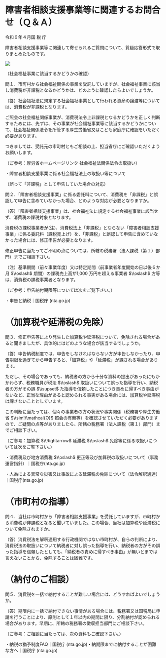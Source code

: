 # 障害者相談支援事業等に関連するお問合せ（Ｑ＆Ａ）

令和６年４月国 税 庁

障害者相談支援事業等に関連して寄せられるご質問について、質疑応答形式で取りまとめたものです。

![](https://www.nta.go.jp/tmp/959e9a6c-d181-4996-a288-da66e52ecc3c/images/333843ba7aa6ac27df8e5ae7ff4f528e549b1bb7802f156751e14d396c318a44.jpg)

（社会福祉事業に該当するかどうかの確認）

問１．市町村から社会福祉関係の事業を受託していますが、社会福祉事業に該当し消費税が非課税となるかどうかは、どのように確認したらよいでしょうか。

（答）社会福祉法に規定する社会福祉事業として行われる資産の譲渡等については、消費税が非課税となります。

ご照会の社会福祉関係事業が、消費税法令上非課税となるかどうかを正しく判断するためには、先ずは、その事業が社会福祉事業等に該当するかどうかについて、社会福祉関係法令を所管する厚生労働省又はこども家庭庁に確認をいただく必要があります。

つきましては、受託元の市町村ともご相談の上、担当省庁にご確認いただくようお願いします。

（ご参考：厚労省ホームページリンク 社会福祉法関係法令の取扱い）

・障害者相談支援事業に係る社会福祉法上の取扱い等について

（誤って「非課税」として申告していた場合の対応）

問２．「障害者相談支援事業」に係る委託料について、消費税を「非課税」と誤認して申告に含めていなかった場合、どのような対応が必要となりますか。

（答）「障害者相談支援事業」は、社会福祉法に規定する社会福祉事業に該当せず、消費税の課税対象となります。

消費税の課税事業者が(注)、消費税法上「非課税」とならない「障害者相談支援事業」に係る委託料（課税売上げ）を、「非課税」と誤認して申告に含めていなかった場合には、修正申告が必要となります。

修正申告に当たってご不明の点については、所轄の税務署（法人課税（第１）部門）までご相談下さい。

（注）基準期間（前々事業年度）又は特定期間（前事業者年度開始の日以後６か月 $\\oslash$ 期間）の課税売上高が1,000 万円を超える事業者 $\\oslash$ 方等は、消費税の課税事業者となります。

（ご参考：申告納付期限等については次をご覧下さい。）

・申告と納税｜国税庁 (nta.go.jp)

# （加算税や延滞税の免除）

問３．修正申告等により発生した加算税や延滞税について、免除される場合があると聞きましたが、具体的にはどのような場合が該当するでしょうか。

（答）申告納税制度では、申告をしなければならない方が申告しなかったり、申告期限を過ぎてから申告すると、「加算税」や「延滞税」が課される場合があります。

ただし、その場合であっても、納税者の方から十分な資料の提出があったにもかかわらず、税務職員が税法 $\\oslash$ 取扱いについて誤った指導を行い、納税者の方がその誤 $\\supset$ た指導を信頼したことにつき責めに帰すべき事由がないなど、正当な理由があると認められる事実がある場合には、加算税や延滞税は課さないこととしています。

この判断に当たっては、個々の事業者の方の状況や事実関係（税務署や厚生労働省 $\\sim!\\mathcal{O}$ 照会の有無等）を確認させていただく必要がありますので、ご疑問の点等がありましたら、所轄の税務署（法人課税（第１）部門）までご相談下さい。

（ご参考：加算税 $\\Rightarrow$ 延滞税 $\\oslash$ 免除等に係る取扱いについては次をご覧下さい。）

・消費税及び地方消費税 $\\oslash$ 更正等及び加算税の取扱いについて（事務運営指針）｜国税庁(nta.go.jp)

・人為による異常な災害又は事故による延滞税の免除について（法令解釈通達）｜国税庁(nta.go.jp)

# （市町村の指導）

問４．当社は市町村から「障害者相談支援事業」を受託していますが、市町村から消費税が非課税となると聞いていました。この場合、当社は加算税や延滞税について免除されますか。

（答）消費税法を解釈適用する行政機関ではない市町村が、自らの判断により、消費税法の取扱いについて納税者に対し誤った指導を行い、納税者の方がその誤った指導を信頼したとしても、「納税者の責めに帰すべき事由」が無いとまでは言えないことから、免除することは困難です。

# （納付のご相談）

問５．消費税を一括で納付することが難しい場合には、どうすればよいでしょうか。

（答）期限内に一括で納付できない事情がある場合には、税務署又は国税局に申請を行うことにより、原則として１年以内の期間に限り、分割納付が認められる場合があります。早期に、所轄の税務署の徴収担当部門にご相談下さい。

（ご参考：ご相談に当たっては、次の資料もご確認下さい。）

・納税の猶予制度FAQ｜国税庁 (nta.go.jp)・納期限までに納付することが困難な方へ｜国税庁 (nta.go.jp)